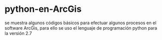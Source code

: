 # python-en-ArcGis
se muestra algunos códigos básicos para efectuar algunos procesos en el software ArcGis, para ello se uso el lenguaje de programación python para la versión 2.7
